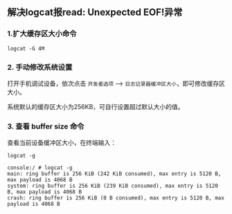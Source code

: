 ## 解决logcat报read: Unexpected EOF!异常

### 1.扩大缓存区大小命令

```shell
logcat -G 4M
```



### 2. 手动修改系统设置

打开手机调试设备，依次点击 `开发者选项` -->  `日志记录器缓冲区大小`，即可修改缓存区大小。

系统默认的缓存区大小为256KB，可自行设置超过默认大小的值。



### 3. 查看 buffer size 命令

查看当前设备缓冲区大小，在终端输入：

```shell
logcat -g
```

```shell
console:/ # logcat -g                                                      
main: ring buffer is 256 KiB (242 KiB consumed), max entry is 5120 B, max payload is 4068 B
system: ring buffer is 256 KiB (239 KiB consumed), max entry is 5120 B, max payload is 4068 B
crash: ring buffer is 256 KiB (0 B consumed), max entry is 5120 B, max payload is 4068 B
```

